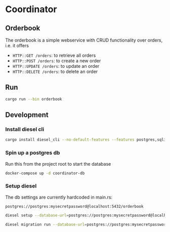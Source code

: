 # Coordinator

## Orderbook

The orderbook is a simple webservice with CRUD functionality over orders, i.e.
it offers

- `HTTP::GET /orders`: to retrieve all orders
- `HTTP::POST /orders`: to create a new order
- `HTTP::UPDATE /orders`: to update an order
- `HTTP::DELETE /orders`: to delete an order

## Run

```bash
cargo run --bin orderbook
```

## Development

### Install diesel cli

```bash
cargo install diesel_cli --no-default-features --features postgres,sqlite
```

### Spin up a postgres db

Run this from the project root to start the database

```bash
docker-compose up -d coordinator-db
```

### Setup diesel

The db settings are currently hardcoded in main.rs:

```
postgres://postgres:mysecretpassword@localhost:5432/orderbook
```

```bash
diesel setup --database-url=postgres://postgres:mysecretpassword@localhost:5432/orderbook --migration-dir ./migrations
```

```bash
diesel migration run --database-url=postgres://postgres:mysecretpassword@localhost:5432/orderbook --migration-dir ./migrations
```
